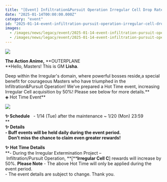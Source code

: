 ```yaml
---
title: "[Event] Infiltration&Pursuit Operation Irregular Cell Drop Rate Up! Event"
date: "2025-01-14T00:00:00.000Z"
category: "event"
id: "2025-01-14-event-infiltration-pursuit-operation-irregular-cell-drop-rate-up-event"
images:
  - /images/news/legacy/event/2025-01-14-event-infiltration-pursuit-operation-irregular-cell-drop-rate-up-event/5d12d8b92faa4955bfff6e390cbb5ba9.webp
  - /images/news/legacy/event/2025-01-14-event-infiltration-pursuit-operation-irregular-cell-drop-rate-up-event/71cc8bf448524849802581aeef7b6138.webp
---
```


![](/images/news/legacy/event/2025-01-14-event-infiltration-pursuit-operation-irregular-cell-drop-rate-up-event/5d12d8b92faa4955bfff6e390cbb5ba9.webp)  

**The Action Anime,** **OUTERPLANE  
**Hello, Masters! This is GM **Lisha**.  
  
Deep within the Irregular's domain, where powerful bosses reside,a special benefit for courageous Masters who have triumphed in the Infiltration&Pursuit Operation! We've prepared a Hot Time event, increasing Irregular Cell acquisition by 50%! Please see below for more details.**  
◈ Hot Time Event**

![](/images/news/legacy/event/2025-01-14-event-infiltration-pursuit-operation-irregular-cell-drop-rate-up-event/71cc8bf448524849802581aeef7b6138.webp)  
  

****✨** **Schedule****   - 1/14 (Tue) after the maintenance ~ 1/20 (Mon) 23:59  
**  
**✨** **Details**  
**\- Buff events will be held daily during the event period.  
   Don’t miss the chance to claim even greater rewards!**  
  
**✨** **Hot Time Details**  
**\- During the Irregular Extermination Project – Infiltration/Pursuit Operation, **\[****Irregular Cell C**\] rewards will increase by 50%. **Please Note** \- The above Hot Time will only be applied during the event period.  
\- The event details are subject to change. Thank you.
